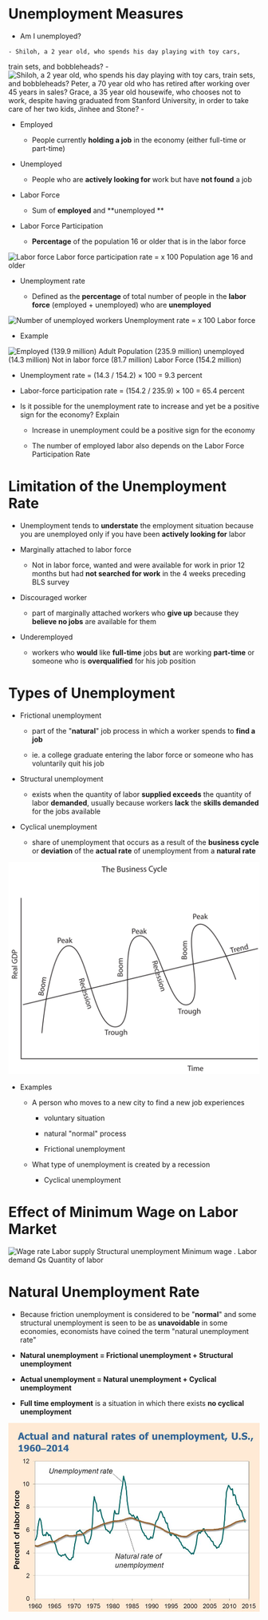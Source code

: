 # Unemployment Measures

  -   Am I unemployed?

    - Shiloh, a 2 year old, who spends his day playing with toy cars,
  train sets, and bobbleheads? 
    - 
  ![Shiloh, a 2 year old, who spends his day playing with toy cars,
  train sets, and bobbleheads? Peter, a 70 year old who has retired
  after working over 45 years in sales? Grace, a 35 year old housewife,
  who chooses not to work, despite having graduated from Stanford
  University, in order to take care of her two kids, Jinhee and Stone? -
  ](./media/image7.png)

  -   Employed
    
      -   People currently **holding a job** in the economy (either
          full-time or part-time)


  -   Unemployed
    
      -   People who are **actively looking for** work but have **not
          found** a job


  -   Labor Force
    
      -   Sum of **employed** and **unemployed **


  -   Labor Force Participation
    
      -   **Percentage** of the population 16 or older that is in the
          labor force


  ![Labor force Labor force participation rate = x 100 Population age 16
  and older ](./media/image8.png)

  -   Unemployment rate
    
      -   Defined as the **percentage** of total number of people in the
          **labor force** (employed + unemployed) who are **unemployed**

  ![Number of unemployed workers Unemployment rate = x 100 Labor force
  ](./media/image9.png)

  -   Example

  ![Employed (139.9 million) Adult Population (235.9 million) unemployed
  (14.3 million) Not in labor force (81.7 million) Labor Force (154.2
  million) ](./media/image10.png)

  -   Unemployment rate = (14.3 / 154.2) × 100 = 9.3 percent

  -   Labor-force participation rate = (154.2 / 235.9) × 100 = 65.4
      percent

<!-- end list -->

  -   Is it possible for the unemployment rate to increase and yet be a
      positive sign for the economy? Explain
    
      -   Increase in unemployment could be a positive sign for the
          economy
    
      -   The number of employed labor also depends on the Labor Force
          Participation Rate

# Limitation of the Unemployment Rate

  -   Unemployment tends to **understate** the employment situation
      because you are unemployed only if you have been **actively
      looking for** labor

  -   Marginally attached to labor force
    
      -   Not in labor force, wanted and were available for work in
          prior 12 months but had **not searched for work** in the 4
          weeks preceding BLS survey

  -   Discouraged worker
    
      -   part of marginally attached workers who **give up** because
          they **believe no jobs** are available for them

  -   Underemployed
    
      -   workers who **would** like **full-time** jobs **but** are
          working **part-time** or someone who is **overqualified** for
          his job position

# Types of Unemployment

  -   Frictional unemployment
    
      -   part of the "**natural**" job process in which a worker spends
          to **find a job**
    
      -   ie. a college graduate entering the labor force or someone who
          has voluntarily quit his job

  -   Structural unemployment
    
      -   exists when the quantity of labor **supplied exceeds** the
          quantity of labor **demanded**, usually because workers
          **lack** the **skills demanded** for the jobs available

  -   Cyclical unemployment
    
      -   share of unemployment that occurs as a result of the
          **business cycle** or **deviation** of the **actual rate** of
          unemployment from a **natural
  rate**

  ![C:\\F359C6C5\\9BC69D0C-DC4A-464F-8EBF-7C4DE0F84205\_files\\image011.png](./media/image11.png)

  -   Examples
    
      -   A person who moves to a new city to find a new job experiences
        
          -   voluntary situation
        
          -   natural "normal" process
        
          -   Frictional unemployment
    
      -   What type of unemployment is created by a recession
        
          -   Cyclical unemployment

# Effect of Minimum Wage on Labor Market

  ![Wage rate Labor supply Structural unemployment Minimum wage . Labor
  demand Qs Quantity of labor ](./media/image12.png)

# Natural Unemployment Rate

  -   Because friction unemployment is considered to be "**normal**" and
      some structural unemployment is seen to be as **unavoidable** in
      some economies, economists have coined the term "natural
      unemployment rate"

  -   **Natural unemployment = Frictional unemployment + Structural
      unemployment**

  -   **Actual unemployment = Natural unemployment + Cyclical
      unemployment**

  -   **Full time employment** is a situation in which there exists **no
      cyclical
  unemployment**

  ![C:\\F359C6C5\\9BC69D0C-DC4A-464F-8EBF-7C4DE0F84205\_files\\image013.jpg](./media/image13.jpg)
